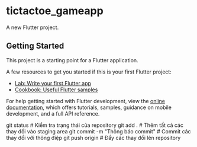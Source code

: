 # tictactoe_gameapp

A new Flutter project.

## Getting Started

This project is a starting point for a Flutter application.

A few resources to get you started if this is your first Flutter project:

- [Lab: Write your first Flutter app](https://docs.flutter.dev/get-started/codelab)
- [Cookbook: Useful Flutter samples](https://docs.flutter.dev/cookbook)

For help getting started with Flutter development, view the
[online documentation](https://docs.flutter.dev/), which offers tutorials,
samples, guidance on mobile development, and a full API reference.

git status                   # Kiểm tra trạng thái của repository
git add .                    # Thêm tất cả các thay đổi vào staging area
git commit -m "Thông báo commit" # Commit các thay đổi với thông điệp
git push origin <branch-name> # Đẩy các thay đổi lên repository
